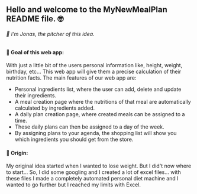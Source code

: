 <h2>Hello and welcome to the MyNewMealPlan README file. 🤓</h2>
<h6>👋 I'm Jonas, the pitcher of this idea.</h6>

<h4>🏁 Goal of this web app:</h4>
With just a little bit of the users personal information like, height, weight, birthday, etc...
This web app will give them a precise calculation of their nutrition facts.
The main features of our web app are:
<ul>
  <li>Personal ingredients list, where the user can add, delete and update their ingredients.</li>
  <li>A meal creation page where the nutritions of that meal are automatically calculated by ingredients added.</li>
  <li>A daily plan creation page, where created meals can be assigned to a time.</li>
  <li>These daily plans can then be assigned to a day of the week.</li>
  <li>By assigning plans to your agenda, the shopping list will show you which ingredients you should get from the store.</li>
</ul>

<h4>👴 Origin:</h4>
My original idea started when I wanted to lose weight.
But I did't now where to start... So, I did some googling and I created a lot of excel files...
with these files I made a completely automated personal diet machine and I wanted to go further but I reached my limits with Excel.
